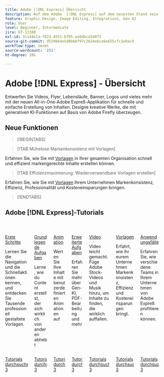 ```yaml
---
title: Adobe [!DNL Express] Übersicht
description: Auf dem Adobe  [!DNL Express] auf dem neuesten Stand sein
feature: Graphic Design, Image Editing, Integrations, Gen AI
role: User
level: Beginner, Intermediate
jira: KT-13380
exl-id: 3c144e1a-f823-4551-b705-aa9dbca548f2
source-git-commit: d529664e5d0bb6f97c2624e6ce6e655cfc1e0ac9
workflow-type: tm+mt
source-wordcount: '251'
ht-degree: 10%

---
```


# Adobe [!DNL Express] - Übersicht

Entwerfen Sie Videos, Flyer, Lebensläufe, Banner, Logos und vieles mehr mit der neuen All-in-One-Adobe Expreß-Applikation für schnelle und einfache Erstellung von Inhalten. Designe kreative Werke, die mit generativen KI-Funktionen auf Basis von Adobe Firefly überzeugen.

## Neue Funktionen

>[!BEGINTABS]

>[!TAB Mühelose Markenkonsistenz mit Vorlagen]

Erfahren Sie, wie Sie mit [Vorlagen](use-templates.md) in Ihrer gesamten Organisation schnell und effizient markengerechte Inhalte erstellen können.

>[!TAB Effizienzmaximierung: Wiederverwendbare Vorlagen erstellen]

Erfahren Sie, wie Sie mit [Vorlagen](create-templates.md) Ihrem Unternehmen Markenkonsistenz, Effizienz, Professionalität und Kosteneinsparungen bringen.

>[!ENDTABS]

## Adobe [!DNL Express]-Tutorials

<!-- COMMENT -->
<!-- CARDS

* https://experienceleague.adobe.com/en/docs/creative-cloud-enterprise-learn/cce-learning-hub/expressoverview/expresshowto/overview-express-how-to#getting-started
  {target = _self}
  {title = Getting started}
  {description = Learn how to navigate, use Quick actions, and explore thousands of professionally designed templates}
  {image = https://experienceleague.adobe.com/en/docs/creative-cloud-enterprise-learn/cce-learning-hub/expressoverview/media_1931f3f4ac79ea58a02023597b968a59c73086f91.png?width=400&format=webply&optimize=medium}
  {cta = Browse tutorials}
* https://experienceleague.adobe.com/en/docs/creative-cloud-enterprise-learn/cce-learning-hub/expressoverview/expresshowto/overview-express-how-to#basic-tasks
  {target = _self}
  {title = Basic tasks}
  {description = Learn how to make content that really stands out}
  {image = https://experienceleague.adobe.com/en/docs/creative-cloud-enterprise-learn/cce-learning-hub/expressoverview/media_15cf8f0d1a7756e41a06cfd9c0c469e0301b1a58f.png?width=400&format=webply&optimize=medium}
  {cta = Browse tutorials}
* https://experienceleague.adobe.com/en/docs/creative-cloud-enterprise-learn/cce-learning-hub/expressoverview/expresshowto/overview-express-how-to#animation
  {target = _self}
  {title = Animation}
  {description = Take your content to the next level with custom animations}
  {image = https://experienceleague.adobe.com/en/docs/creative-cloud-enterprise-learn/cce-learning-hub/expressoverview/media_1a693e4a61f73529a4dd9febe4d323f68896708b1.png?width=400&format=webply&optimize=medium}
  {cta = Browse tutorials}
* https://experienceleague.adobe.com/en/docs/creative-cloud-enterprise-learn/cce-learning-hub/expressoverview/expresshowto/overview-express-how-to#advanced-tasks
  {target = _self}
  {title = Advanced tasks}
  {description = Dive deeper into Gen AI, PDF editing, and more}
  {image = https://experienceleague.adobe.com/en/docs/creative-cloud-enterprise-learn/cce-learning-hub/expressoverview/media_113c07a6e630639c6f64ca07cc60414d1ccf56275.png?width=400&format=webply&optimize=medium}
  {cta = Browse tutorials}
* https://experienceleague.adobe.com/en/docs/creative-cloud-enterprise-learn/cce-learning-hub/expressoverview/expresshowto/overview-express-how-to#video
  {target = _self}
  {title = Video}
  {description = Video made easy. Add Adobe Stock videos and music for content that really stands out}
  {image = https://experienceleague.adobe.com/en/docs/creative-cloud-enterprise-learn/cce-learning-hub/expressoverview/media_130da8dfc5fdde71219cabb873d95e84e3d0cbc03.png?width=400&format=webply&optimize=medium}
  {cta = Browse tutorials}
* https://experienceleague.adobe.com/en/docs/creative-cloud-enterprise-learn/cce-learning-hub/expressoverview/expresshowto/overview-express-how-to#templates
  {target = _self}
  {title = Templates}
  {description = Learn how bring brand consistency, efficiency, and cost savings to your organization}
  {image = https://experienceleague.adobe.com/en/docs/creative-cloud-enterprise-learn/cce-learning-hub/expressoverview/media_1493c9be9ea581855e841c9b9d5479977f4df8cab.png?width=400&format=webply&optimize=medium}
  {cta = Browse tutorials}
* https://experienceleague.adobe.com/en/docs/creative-cloud-enterprise-learn/cce-learning-hub/expressoverview/expressusecase/overview-express-use-case-tutorials
  {target = _self}
  {title = Use cases}
  {description = Learn how different teams within your organization can benefit from using Adobe Express}
  {https://experienceleague.adobe.com/en/docs/creative-cloud-enterprise-learn/cce-learning-hub/expressoverview/media_1bf41d6490283a6dd13de00d05c2860c9b389a3fe.png?width=400&format=webply&optimize=medium}
  {cta = Browse tutorials}
  
-->
<!-- END CARDS -->
<!-- END COMMENT -->

<!-- START CARDS HTML - DO NOT MODIFY BY HAND -->
<div class="columns">
    <div class="column is-half-tablet is-half-desktop is-one-third-widescreen" aria-label="Getting started">
        <div class="card" style="height: 100%; display: flex; flex-direction: column; height: 100%;">
            <div class="card-image">
                <figure class="image x-is-16by9">
                    <a href="https://experienceleague.adobe.com/en/docs/creative-cloud-enterprise-learn/cce-learning-hub/expressoverview/expresshowto/overview-express-how-to#getting-started" title="Erste Schritte" target="_self" rel="referrer">
                        <img class="is-bordered-r-small" src="https://experienceleague.adobe.com/en/docs/creative-cloud-enterprise-learn/cce-learning-hub/expressoverview/media_1931f3f4ac79ea58a02023597b968a59c73086f91.png?width=400&format=webply&optimize=medium" alt="Erste Schritte"
                             style="width: 100%; aspect-ratio: 16 / 9; object-fit: cover; overflow: hidden; display: block; margin: auto;">
                    </a>
                </figure>
            </div>
            <div class="card-content is-padded-small" style="display: flex; flex-direction: column; flex-grow: 1; justify-content: space-between;">
                <div class="top-card-content">
                    <p class="headline is-size-6 has-text-weight-bold">
                        <a href="https://experienceleague.adobe.com/en/docs/creative-cloud-enterprise-learn/cce-learning-hub/expressoverview/expresshowto/overview-express-how-to#getting-started" target="_self" rel="referrer" title="Erste Schritte">Erste Schritte</a>
                    </p>
                    <p class="is-size-6">Lernen Sie die Navigation und die Schnellaktionen kennen, und entdecken Sie Tausende professionell gestaltete Vorlagen.</p>
                </div>
                <a href="https://experienceleague.adobe.com/en/docs/creative-cloud-enterprise-learn/cce-learning-hub/expressoverview/expresshowto/overview-express-how-to#getting-started" target="_self" rel="referrer" class="spectrum-Button spectrum-Button--outline spectrum-Button--primary spectrum-Button--sizeM" style="align-self: flex-start; margin-top: 1rem;">
                    <span class="spectrum-Button-label has-no-wrap has-text-weight-bold">Tutorials durchsuchen</span>
                3</a>
            </div>
        </div>
    </div>
    <div class="column is-half-tablet is-half-desktop is-one-third-widescreen" aria-label="Basic tasks">
        <div class="card" style="height: 100%; display: flex; flex-direction: column; height: 100%;">
            <div class="card-image">
                <figure class="image x-is-16by9">
                    <a href="https://experienceleague.adobe.com/en/docs/creative-cloud-enterprise-learn/cce-learning-hub/expressoverview/expresshowto/overview-express-how-to#basic-tasks" title="Grundlegende Aufgaben" target="_self" rel="referrer">
                        <img class="is-bordered-r-small" src="https://experienceleague.adobe.com/en/docs/creative-cloud-enterprise-learn/cce-learning-hub/expressoverview/media_15cf8f0d1a7756e41a06cfd9c0c469e0301b1a58f.png?width=400&format=webply&optimize=medium" alt="Grundlegende Aufgaben"
                             style="width: 100%; aspect-ratio: 16 / 9; object-fit: cover; overflow: hidden; display: block; margin: auto;">
                    </a>
                </figure>
            </div>
            <div class="card-content is-padded-small" style="display: flex; flex-direction: column; flex-grow: 1; justify-content: space-between;">
                <div class="top-card-content">
                    <p class="headline is-size-6 has-text-weight-bold">
                        <a href="https://experienceleague.adobe.com/en/docs/creative-cloud-enterprise-learn/cce-learning-hub/expressoverview/expresshowto/overview-express-how-to#basic-tasks" target="_self" rel="referrer" title="Grundlegende Aufgaben">Grundlegende Aufgaben</a>
                    </p>
                    <p class="is-size-6">Lerne, wie du Content erstellst, der sich wirklich von anderen abhebt</p>
                </div>
                <a href="https://experienceleague.adobe.com/en/docs/creative-cloud-enterprise-learn/cce-learning-hub/expressoverview/expresshowto/overview-express-how-to#basic-tasks" target="_self" rel="referrer" class="spectrum-Button spectrum-Button--outline spectrum-Button--primary spectrum-Button--sizeM" style="align-self: flex-start; margin-top: 1rem;">
                    <span class="spectrum-Button-label has-no-wrap has-text-weight-bold">Tutorials durchsuchen</span>
                3</a>
            </div>
        </div>
    </div>
    <div class="column is-half-tablet is-half-desktop is-one-third-widescreen" aria-label="Animation">
        <div class="card" style="height: 100%; display: flex; flex-direction: column; height: 100%;">
            <div class="card-image">
                <figure class="image x-is-16by9">
                    <a href="https://experienceleague.adobe.com/en/docs/creative-cloud-enterprise-learn/cce-learning-hub/expressoverview/expresshowto/overview-express-how-to#animation" title="Animation" target="_self" rel="referrer">
                        <img class="is-bordered-r-small" src="https://experienceleague.adobe.com/en/docs/creative-cloud-enterprise-learn/cce-learning-hub/expressoverview/media_1a693e4a61f73529a4dd9febe4d323f68896708b1.png?width=400&format=webply&optimize=medium" alt="Animation"
                             style="width: 100%; aspect-ratio: 16 / 9; object-fit: cover; overflow: hidden; display: block; margin: auto;">
                    </a>
                </figure>
            </div>
            <div class="card-content is-padded-small" style="display: flex; flex-direction: column; flex-grow: 1; justify-content: space-between;">
                <div class="top-card-content">
                    <p class="headline is-size-6 has-text-weight-bold">
                        <a href="https://experienceleague.adobe.com/en/docs/creative-cloud-enterprise-learn/cce-learning-hub/expressoverview/expresshowto/overview-express-how-to#animation" target="_self" rel="referrer" title="Animation">Animation</a>
                    </p>
                    <p class="is-size-6">Werten Sie Ihre Inhalte mit benutzerdefinierten Animationen auf</p>
                </div>
                <a href="https://experienceleague.adobe.com/en/docs/creative-cloud-enterprise-learn/cce-learning-hub/expressoverview/expresshowto/overview-express-how-to#animation" target="_self" rel="referrer" class="spectrum-Button spectrum-Button--outline spectrum-Button--primary spectrum-Button--sizeM" style="align-self: flex-start; margin-top: 1rem;">
                    <span class="spectrum-Button-label has-no-wrap has-text-weight-bold">Tutorials durchsuchen</span>
                3</a>
            </div>
        </div>
    </div>
    <div class="column is-half-tablet is-half-desktop is-one-third-widescreen" aria-label="Advanced tasks">
        <div class="card" style="height: 100%; display: flex; flex-direction: column; height: 100%;">
            <div class="card-image">
                <figure class="image x-is-16by9">
                    <a href="https://experienceleague.adobe.com/en/docs/creative-cloud-enterprise-learn/cce-learning-hub/expressoverview/expresshowto/overview-express-how-to#advanced-tasks" title="Erweiterte Aufgaben" target="_self" rel="referrer">
                        <img class="is-bordered-r-small" src="https://experienceleague.adobe.com/en/docs/creative-cloud-enterprise-learn/cce-learning-hub/expressoverview/media_113c07a6e630639c6f64ca07cc60414d1ccf56275.png?width=400&format=webply&optimize=medium" alt="Erweiterte Aufgaben"
                             style="width: 100%; aspect-ratio: 16 / 9; object-fit: cover; overflow: hidden; display: block; margin: auto;">
                    </a>
                </figure>
            </div>
            <div class="card-content is-padded-small" style="display: flex; flex-direction: column; flex-grow: 1; justify-content: space-between;">
                <div class="top-card-content">
                    <p class="headline is-size-6 has-text-weight-bold">
                        <a href="https://experienceleague.adobe.com/en/docs/creative-cloud-enterprise-learn/cce-learning-hub/expressoverview/expresshowto/overview-express-how-to#advanced-tasks" target="_self" rel="referrer" title="Erweiterte Aufgaben">Erweiterte Aufgaben</a>
                    </p>
                    <p class="is-size-6">Erfahren Sie mehr über Gen-KI, PDF-Bearbeitung und mehr</p>
                </div>
                <a href="https://experienceleague.adobe.com/en/docs/creative-cloud-enterprise-learn/cce-learning-hub/expressoverview/expresshowto/overview-express-how-to#advanced-tasks" target="_self" rel="referrer" class="spectrum-Button spectrum-Button--outline spectrum-Button--primary spectrum-Button--sizeM" style="align-self: flex-start; margin-top: 1rem;">
                    <span class="spectrum-Button-label has-no-wrap has-text-weight-bold">Tutorials durchsuchen</span>
                3</a>
            </div>
        </div>
    </div>
    <div class="column is-half-tablet is-half-desktop is-one-third-widescreen" aria-label="Video">
        <div class="card" style="height: 100%; display: flex; flex-direction: column; height: 100%;">
            <div class="card-image">
                <figure class="image x-is-16by9">
                    <a href="https://experienceleague.adobe.com/en/docs/creative-cloud-enterprise-learn/cce-learning-hub/expressoverview/expresshowto/overview-express-how-to#video" title="Video" target="_self" rel="referrer">
                        <img class="is-bordered-r-small" src="https://experienceleague.adobe.com/en/docs/creative-cloud-enterprise-learn/cce-learning-hub/expressoverview/media_130da8dfc5fdde71219cabb873d95e84e3d0cbc03.png?width=400&format=webply&optimize=medium" alt="Video"
                             style="width: 100%; aspect-ratio: 16 / 9; object-fit: cover; overflow: hidden; display: block; margin: auto;">
                    </a>
                </figure>
            </div>
            <div class="card-content is-padded-small" style="display: flex; flex-direction: column; flex-grow: 1; justify-content: space-between;">
                <div class="top-card-content">
                    <p class="headline is-size-6 has-text-weight-bold">
                        <a href="https://experienceleague.adobe.com/en/docs/creative-cloud-enterprise-learn/cce-learning-hub/expressoverview/expresshowto/overview-express-how-to#video" target="_self" rel="referrer" title="Video">Video</a>
                    </p>
                    <p class="is-size-6">Video leicht gemacht. Füge Adobe Stock-Videos und Musik hinzu, um Inhalte zu finden, die wirklich auffallen.</p>
                </div>
                <a href="https://experienceleague.adobe.com/en/docs/creative-cloud-enterprise-learn/cce-learning-hub/expressoverview/expresshowto/overview-express-how-to#video" target="_self" rel="referrer" class="spectrum-Button spectrum-Button--outline spectrum-Button--primary spectrum-Button--sizeM" style="align-self: flex-start; margin-top: 1rem;">
                    <span class="spectrum-Button-label has-no-wrap has-text-weight-bold">Tutorials durchsuchen</span>
                3</a>
            </div>
        </div>
    </div>
    <div class="column is-half-tablet is-half-desktop is-one-third-widescreen" aria-label="Templates">
        <div class="card" style="height: 100%; display: flex; flex-direction: column; height: 100%;">
            <div class="card-image">
                <figure class="image x-is-16by9">
                    <a href="https://experienceleague.adobe.com/en/docs/creative-cloud-enterprise-learn/cce-learning-hub/expressoverview/expresshowto/overview-express-how-to#templates" title="Vorlagen" target="_self" rel="referrer">
                        <img class="is-bordered-r-small" src="https://experienceleague.adobe.com/en/docs/creative-cloud-enterprise-learn/cce-learning-hub/expressoverview/media_1493c9be9ea581855e841c9b9d5479977f4df8cab.png?width=400&format=webply&optimize=medium" alt="Vorlagen"
                             style="width: 100%; aspect-ratio: 16 / 9; object-fit: cover; overflow: hidden; display: block; margin: auto;">
                    </a>
                </figure>
            </div>
            <div class="card-content is-padded-small" style="display: flex; flex-direction: column; flex-grow: 1; justify-content: space-between;">
                <div class="top-card-content">
                    <p class="headline is-size-6 has-text-weight-bold">
                        <a href="https://experienceleague.adobe.com/en/docs/creative-cloud-enterprise-learn/cce-learning-hub/expressoverview/expresshowto/overview-express-how-to#templates" target="_self" rel="referrer" title="Vorlagen">Vorlagen</a>
                    </p>
                    <p class="is-size-6">Erfahrt, wie ihr eurem Unternehmen Markenkonsistenz, Effizienz und Kosteneinsparungen bringt.</p>
                </div>
                <a href="https://experienceleague.adobe.com/en/docs/creative-cloud-enterprise-learn/cce-learning-hub/expressoverview/expresshowto/overview-express-how-to#templates" target="_self" rel="referrer" class="spectrum-Button spectrum-Button--outline spectrum-Button--primary spectrum-Button--sizeM" style="align-self: flex-start; margin-top: 1rem;">
                    <span class="spectrum-Button-label has-no-wrap has-text-weight-bold">Tutorials durchsuchen</span>
                3</a>
            </div>
        </div>
    </div>
    <div class="column is-half-tablet is-half-desktop is-one-third-widescreen" aria-label="Use cases">
        <div class="card" style="height: 100%; display: flex; flex-direction: column; height: 100%;">
            <div class="card-image">
                <figure class="image x-is-16by9">
                    <a href="https://experienceleague.adobe.com/en/docs/creative-cloud-enterprise-learn/cce-learning-hub/expressoverview/expressusecase/overview-express-use-case-tutorials" title="Anwendungsfälle" target="_self" rel="referrer">
                        <img class="is-bordered-r-small" src="https://experienceleague.adobe.com/en/docs/creative-cloud-enterprise-learn/cce-learning-hub/expressoverview/expressusecase/overview-express-use-case-tutorials./media_1c09c87fff32e8ed0ffe00c509b216e6dd8f44206.png?width=400&format=png&optimize=medium" alt="Anwendungsfälle"
                             style="width: 100%; aspect-ratio: 16 / 9; object-fit: cover; overflow: hidden; display: block; margin: auto;">
                    </a>
                </figure>
            </div>
            <div class="card-content is-padded-small" style="display: flex; flex-direction: column; flex-grow: 1; justify-content: space-between;">
                <div class="top-card-content">
                    <p class="headline is-size-6 has-text-weight-bold">
                        <a href="https://experienceleague.adobe.com/en/docs/creative-cloud-enterprise-learn/cce-learning-hub/expressoverview/expressusecase/overview-express-use-case-tutorials" target="_self" rel="referrer" title="Anwendungsfälle">Anwendungsfälle</a>
                    </p>
                    <p class="is-size-6">Erfahren Sie, wie verschiedene Teams in Ihrem Unternehmen von Adobe Expreß profitieren können.</p>
                </div>
                <a href="https://experienceleague.adobe.com/en/docs/creative-cloud-enterprise-learn/cce-learning-hub/expressoverview/expressusecase/overview-express-use-case-tutorials" target="_self" rel="referrer" class="spectrum-Button spectrum-Button--outline spectrum-Button--primary spectrum-Button--sizeM" style="align-self: flex-start; margin-top: 1rem;">
                    <span class="spectrum-Button-label has-no-wrap has-text-weight-bold">Tutorials durchsuchen</span>
                3</a>
            </div>
        </div>
    </div>
</div>
<!-- END CARDS HTML - DO NOT MODIFY BY HAND -->